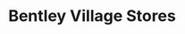 ---
title: "Bentley Village Stores"
url: /bentley-farnham/bentley-village-stores/
shop: convenience
---